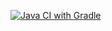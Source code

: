 [![Java CI with Gradle](https://github.com/loach99/aqa_homeworks_2.1/actions/workflows/gradle.yml/badge.svg)](https://github.com/loach99/aqa_homeworks_2.1/actions/workflows/gradle.yml)
